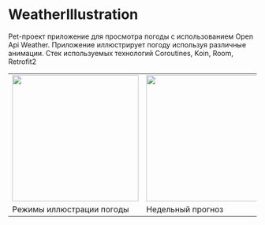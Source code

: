# WeatherIllustration
Pet-проект приложение для просмотра погоды с использованием Open Api Weather. Приложение иллюстрирует погоду используя различные анимации. Стек используемых технологий Coroutines, Koin, Room, Retrofit2

<table>
    <tr>
        <td>
            <img src=https://ia.wampi.ru/2022/06/12/ezgif.com-gif-maker_1.gif width="256"/>
        </td>
        <td>
            <img src=https://ia.wampi.ru/2022/06/12/ezgif.com-gif-maker_269face59b677232c.gif width="256"/>
        </td>
        <td>
            <img src=https://ie.wampi.ru/2022/06/12/ezgif.com-gif-maker_3a1779d98bef7d2c5.gif width="256"/>
        </td>                                                                                                 
    </tr>
    <tr>
        <td>
            Режимы иллюстрации погоды 
        </td>
        <td>
            Недельный прогноз
        </td>
          <td>
            Список добавленной погоды
        </td>
    </tr>
</table>                                                                                       
